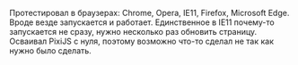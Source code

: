 Протестировал в браузерах: Chrome, Opera, IE11, Firefox, Microsoft Edge. Вроде везде запускается и работает. 
Единственное в IE11 почему-то запускается не сразу, нужно несколько раз обновить страницу.
Осваивал PixiJS с нуля, поэтому возможно что-то сделал не так как нужно было сделать.
